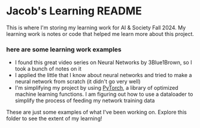 # Jacob's Learning README

This is where I'm storing my learning work for AI & Society Fall 2024. My learning work is notes or code that helped me learn more about this project.

### here are some learning work examples

- I found this great video series on Neural Networks by 3Blue1Brown, so I took a bunch of notes on it
- I applied the little that I know about neural networks and tried to make a neural network from scratch (it didn't go very well)
- I'm simplifying my project by using [PyTorch](https://pytorch.org/), a library of optimized machine learning functions. I am figuring out how to use a dataloader to simplify the process of feeding my network training data

These are just some examples of what I've been working on. Explore this folder to see the extent of my learning!



